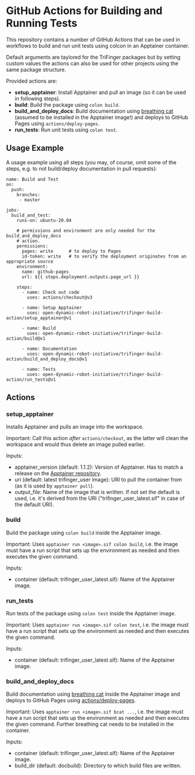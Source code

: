 GitHub Actions for Building and Running Tests
=============================================

This repository contains a number of GitHub Actions that can be used in
workflows to build and run unit tests using colcon in an Apptainer container.

Default arguments are taylored for the TriFinger packages but by setting custom
values the actions can also be used for other projects using the same package
structure.

Provided actions are:

- **setup_apptainer**: Install Apptainer and pull an image (so it can be used in
  following steps).
- **build**: Build the package using `colon build`.
- **build_and_deploy_docs**: Build documentation using [breathing
  cat](https://github.com/machines-in-motion/breathing-cat) (assumed to be
  installed in the Apptainer image!) and deploys to GitHub Pages using
  `actions/deploy-pages`.
- **run_tests**: Run unit tests using `colon test`.


Usage Example
-------------

A usage example using all steps (you may, of course, omit some of the steps,
e.g. to not build/deploy documentation in pull requests):

```
name: Build and Test
on:
  push:
    branches:
     - master

jobs:
  build_and_test:
    runs-on: ubuntu-20.04

    # permissions and environment are only needed for the build_and_deploy_docs
    # action.
    permissions:
      pages: write      # to deploy to Pages
      id-token: write   # to verify the deployment originates from an appropriate source
    environment:
      name: github-pages
      url: ${{ steps.deployment.outputs.page_url }}

    steps:
      - name: Check out code
        uses: actions/checkout@v3

      - name: Setup Apptainer
        uses: open-dynamic-robot-initiative/trifinger-build-action/setup_apptainer@v1

      - name: Build
        uses: open-dynamic-robot-initiative/trifinger-build-action/build@v1

      - name: Documentation
        uses: open-dynamic-robot-initiative/trifinger-build-action/build_and_deploy_docs@v1

      - name: Tests
        uses: open-dynamic-robot-initiative/trifinger-build-action/run_tests@v1
```


Actions
-------

### setup_apptainer

Installs Apptainer and pulls an image into the workspace.

Important: Call this action _after_ `actions/checkout`, as the latter will clean
the workspace and would thus delete an image pulled earlier.

Inputs:
- apptainer_version (default: 1.1.2):  Version of Apptainer.  Has to match a
  release on the [Apptainer repository](https://github.com/apptainer/apptainer/releases).
- uri (default: latest trifinger_user image):  URI to pull the container from
  (as it is used by `apptainer pull`).
- output_file:  Name of the image that is written.  If not set the default is
  used, i.e. it's derived from the URI ("trifinger_user_latest.sif" in case of
  the default URI).


### build

Build the package using `colon build` inside the Apptainer image.

Important: Uses `apptainer run <image>.sif colon build`, i.e. the image must
have a run script that sets up the environment as needed and then executes the
given command.

Inputs:
- container (default: trifinger_user_latest.sif):  Name of the Apptainer image.


### run_tests

Run tests of the package using `colon test` inside the Apptainer image.

Important: Uses `apptainer run <image>.sif colon test`, i.e. the image must
have a run script that sets up the environment as needed and then executes the
given command.

Inputs:
- container (default: trifinger_user_latest.sif):  Name of the Apptainer image.


### build_and_deploy_docs

Build documentation using [breathing
cat](https://github.com/machines-in-motion/breathing-cat) inside the Apptainer
image and deploys to GitHub Pages using
[actions/deploy-pages](github.com/actions/deploy-pages).

Important: Uses `apptainer run <image>.sif bcat ...`, i.e. the image must
have a run script that sets up the environment as needed and then executes the
given command.  Further breathing cat needs to be installed in the container.

Inputs:
- container (default: trifinger_user_latest.sif):  Name of the Apptainer image.
- build_dir (default: docbuild):  Directory to which build files are written.

